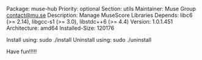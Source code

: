 Package: muse-hub
Priority: optional
Section: utils
Maintainer: Muse Group <contact@mu.se>
Description: Manage MuseScore Libraries
Depends: libc6 (>= 2.14), libgcc-s1 (>= 3.0), libstdc++6 (>= 4.4)
Version: 1.0.1.451
Architecture: amd64
Installed-Size: 120176

Install using: sudo ./install
Uninstall using: sudo ./uninstall

Have fun!!!!!
